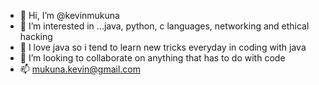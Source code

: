 - 👋 Hi, I’m @kevinmukuna
- 👀 I’m interested in ...java, python, c languages, networking and ethical hacking
- 🌱 I love java so i tend to learn new tricks everyday in coding with java
- 💞️ I’m looking to collaborate on anything that has to do with code
- 📫 mukuna.kevin@gmail.com

<!---
kevinmukuna/kevinmukuna is a ✨ special ✨ repository because its `README.md` (this file) appears on your GitHub profile.
You can click the Preview link to take a look at your changes.

![Anurag's github stats](https://github-readme-stats.vercel.app/api?username=kevinmukuna&count_private=true&theme=radical))

--->
